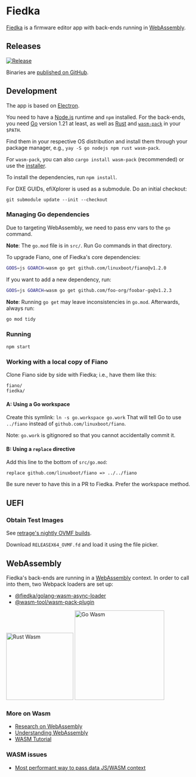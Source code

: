 # Fiedka

[Fiedka](https://fiedka.app) is a firmware editor app with back-ends running in
[WebAssembly](#webassembly).

## Releases

[![Release](
https://github.com/fiedka/fiedka/actions/workflows/shipit.yml/badge.svg)](
https://github.com/fiedka/fiedka/actions/workflows/shipit.yml)

Binaries are [published on GitHub](https://github.com/fiedka/fiedka/releases).

## Development

The app is based on [Electron](https://www.electronjs.org/).

You need to have a [Node.js](https://nodejs.org/) runtime and `npm` installed.
For the back-ends, you need [Go](https://go.dev/) version 1.21 at least, as
well as [Rust](https://www.rust-lang.org/) and [`wasm-pack`](
https://github.com/rustwasm/wasm-pack) in your `$PATH`.

Find them in your respective OS distribution and install them through your
package manager, e.g., `yay -S go nodejs npm rust wasm-pack`.

For `wasm-pack`, you can also `cargo install wasm-pack` (recommended) or use the
[installer](https://rustwasm.github.io/wasm-pack/installer/).

To install the dependencies, run `npm install`.

For DXE GUIDs, efiXplorer is used as a submodule. Do an initial checkout:

```
git submodule update --init --checkout
```

### Managing Go dependencies

Due to targeting WebAssembly, we need to pass env vars to the `go` command.

**Note**: The `go.mod` file is in `src/`. Run Go commands in that directory.

To upgrade Fiano, one of Fiedka's core dependencies:

```sh
GOOS=js GOARCH=wasm go get github.com/linuxboot/fiano@v1.2.0
```

If you want to add a new dependency, run:

```sh
GOOS=js GOARCH=wasm go get github.com/foo-org/foobar-go@v1.2.3
```

**Note**: Running `go get` may leave inconsistencies in `go.mod`.
Afterwards, always run:

```sh
go mod tidy
```

### Running

```
npm start
```

### Working with a local copy of Fiano

Clone Fiano side by side with Fiedka; i.e., have them like this:
```
fiano/
fiedka/
```

#### A: Using a Go workspace

Create this symlink: `ln -s go.workspace go.work`
That will tell Go to use `../fiano` instead of `github.com/linuxboot/fiano`.

Note: `go.work` is gitignored so that you cannot accidentally commit it.

#### B: Using a `replace` directive

Add this line to the bottom of `src/go.mod`:

```
replace github.com/linuxboot/fiano => ../../fiano
```

Be sure never to have this in a PR to Fiedka. Prefer the workspace method.

## UEFI

### Obtain Test Images

See [retrage's nightly OVMF builds](https://retrage.github.io/edk2-nightly/).

Download `RELEASEX64_OVMF.fd` and load it using the file picker.

## WebAssembly

Fiedka's back-ends are running in a [WebAssembly](https://webassembly.org/)
context. In order to call into them, two Webpack loaders are set up:

- [@fiedka/golang-wasm-async-loader](https://github.com/fiedka/webpack-golang-wasm-async-loader)
- [@wasm-tool/wasm-pack-plugin](https://github.com/wasm-tool/wasm-pack-plugin)

<img src="https://rustwasm.github.io/wasm-pack/public/img/wasm-ferris.png"
alt="Rust Wasm" height="180" />
<img src="https://github.com/fiedka/webpack-golang-wasm-async-loader/raw/main/docs/wasm-gopher.png" alt="Go Wasm" height="240" />

### More on Wasm

- [Research on WebAssembly](https://github.com/sophoslabs/WebAssembly)
- [Understanding WebAssembly](
https://www.sophos.com/en-us/medialibrary/PDFs/technical-papers/understanding-web-assembly.pdf)
- [WASM Tutorial](https://marcoselvatici.github.io/WASM_tutorial/#files)

### WASM issues

- [Most performant way to pass data JS/WASM context](
https://github.com/WebAssembly/design/issues/1231)
